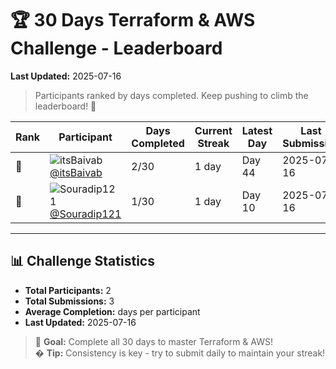 # 🏆 30 Days Terraform & AWS Challenge - Leaderboard

**Last Updated:** 2025-07-16

> Participants ranked by days completed. Keep pushing to climb the leaderboard! 🚀

| Rank | Participant | Days Completed | Current Streak | Latest Day | Last Submission | Status |
|------|-------------|----------------|----------------|------------|-----------------|--------|
| 🥇 | ![itsBaivab](https://github.com/itsBaivab.png?size=32) [@itsBaivab](https://github.com/itsBaivab) | 2/30 | 1 day | Day 44 | 2025-07-16 | 🔥 Active |
| 🥈 | ![Souradip121](https://github.com/Souradip121.png?size=32) [@Souradip121](https://github.com/Souradip121) | 1/30 | 1 day | Day 10 | 2025-07-16 | 🔥 Active |

---

## 📊 Challenge Statistics

- **Total Participants:** 2
- **Total Submissions:** 3
- **Average Completion:**  days per participant
- **Last Updated:** 2025-07-16

> 🎯 **Goal:** Complete all 30 days to master Terraform & AWS!  
> � **Tip:** Consistency is key - try to submit daily to maintain your streak!

